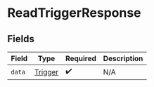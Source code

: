# ReadTriggerResponse


## Fields

| Field                                     | Type                                      | Required                                  | Description                               |
| ----------------------------------------- | ----------------------------------------- | ----------------------------------------- | ----------------------------------------- |
| `data`                                    | [Trigger](../../models/shared/trigger.md) | :heavy_check_mark:                        | N/A                                       |